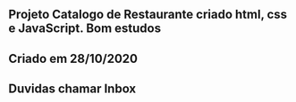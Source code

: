 ## Projeto Catalogo de Restaurante criado html, css e JavaScript. Bom estudos
## Criado em 28/10/2020
## Duvidas chamar Inbox
